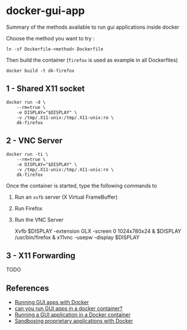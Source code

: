 docker-gui-app
==============

Summary of the methods available to run gui applications inside docker

Choose the method you want to try :

    ln -sf Dockerfile-<method> Dockerfile

Then build the container (`firefox` is used as example in all Dockerfiles)

    docker build -t dk-firefox

1 - Shared X11 socket
-----------------

    docker run -d \
        --rm=true \
        -e DISPLAY="$DISPLAY" \
        -v /tmp/.X11-unix:/tmp/.X11-unix:ro \
        dk-firefox



2 - VNC Server
--------------

    docker run -ti \
        --rm=true \
        -e DISPLAY="$DISPLAY" \
        -v /tmp/.X11-unix:/tmp/.X11-unix:ro \
        dk-firefox

Once the container is started, type the following commands to

1. Run an `xvfb` server (X Virtual FrameBuffer)
2. Run Firefox
3. Run the VNC Server


    Xvfb $DISPLAY -extension GLX -screen 0 1024x780x24 &
    $DISPLAY /usr/bin/firefox &
    x11vnc -usepw -display $DISPLAY

3 - X11 Forwarding
------------------

TODO

References
----------

- [Running GUI apps with Docker](http://fabiorehm.com/blog/2014/09/11/running-gui-apps-with-docker/)
- [can you run GUI apps in a docker container?](https://stackoverflow.com/questions/16296753/can-you-run-gui-apps-in-a-docker-container)
- [Running a GUI application in a Docker container](https://linuxmeerkat.wordpress.com/2014/10/17/running-a-gui-application-in-a-docker-container/)
- [Sandboxing proprietary applications with Docker](www.jann.cc/2014/09/06/sandboxing_proprietary_applications_with_docker.html)
